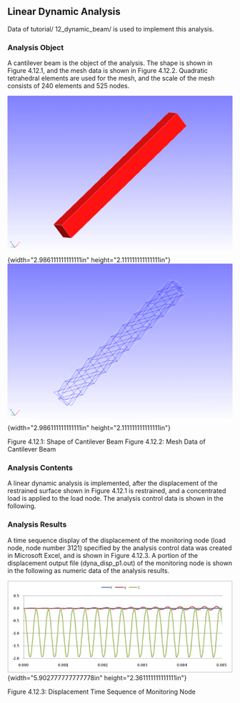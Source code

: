 ##  Linear Dynamic Analysis

Data of tutorial/ 12\_dynamic\_beam/ is used to implement this analysis.

### Analysis Object

A cantilever beam is the object of the analysis. The shape is shown in
Figure 4.12.1, and the mesh data is shown in Figure 4.12.2. Quadratic
tetrahedral elements are used for the mesh, and the scale of the mesh
consists of 240 elements and 525 nodes.

![](media/image24.png){width="2.986111111111111in"
height="2.111111111111111in"}
![](media/image25.png){width="2.986111111111111in"
height="2.111111111111111in"}

Figure 4.12.1: Shape of Cantilever Beam Figure 4.12.2: Mesh Data of
Cantilever Beam

### Analysis Contents

A linear dynamic analysis is implemented, after the displacement of the
restrained surface shown in Figure 4.12.1 is restrained, and a
concentrated load is applied to the load node. The analysis control data
is shown in the following.

### Analysis Results

A time sequence display of the displacement of the monitoring node (load
node, node number 3121) specified by the analysis control data was
created in Microsoft Excel, and is shown in Figure 4.12.3. A portion of
the displacement output file (dyna\_disp\_p1.out) of the monitoring node
is shown in the following as numeric data of the analysis results.

![](media/image26.png){width="5.902777777777778in"
height="2.361111111111111in"}

Figure 4.12.3: Displacement Time Sequence of Monitoring Node
